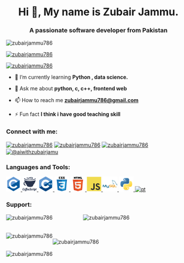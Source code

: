 <h1 align="center">Hi 👋, My name is Zubair Jammu.</h1>
<h3 align="center">A passionate software developer from Pakistan</h3>

<p align="left"> <img src="https://komarev.com/ghpvc/?username=zubairjammu786&label=Profile%20views&color=0e75b6&style=flat" alt="zubairjammu786" /> </p>

<p align="left"> <a href="https://github.com/ryo-ma/github-profile-trophy"><img src="https://github-profile-trophy.vercel.app/?username=zubairjammu786" alt="zubairjammu786" /></a> </p>

<p align="left"> <a href="https://twitter.com/zubairjammu786" target="blank"><img src="https://img.shields.io/twitter/follow/zubairjammu786?logo=twitter&style=for-the-badge" alt="zubairjammu786" /></a> </p>

- 🌱 I’m currently learning **Python , data science.**

- 💬 Ask me about **python, c, c++, frontend web**

- 📫 How to reach me **zubairjammu786@gmail.com**

- ⚡ Fun fact **I think i have good teaching skill**

<h3 align="left">Connect with me:</h3>
<p align="left">
<a href="https://twitter.com/zubairjammu786" target="blank"><img align="center" src="https://raw.githubusercontent.com/rahuldkjain/github-profile-readme-generator/master/src/images/icons/Social/twitter.svg" alt="zubairjammu786" height="30" width="40" /></a>
<a href="https://fb.com/zubairjammu786" target="blank"><img align="center" src="https://raw.githubusercontent.com/rahuldkjain/github-profile-readme-generator/master/src/images/icons/Social/facebook.svg" alt="zubairjammu786" height="30" width="40" /></a>
<a href="https://instagram.com/zubairjammu786" target="blank"><img align="center" src="https://raw.githubusercontent.com/rahuldkjain/github-profile-readme-generator/master/src/images/icons/Social/instagram.svg" alt="zubairjammu786" height="30" width="40" /></a>
<a href="https://www.youtube.com/c/@aiwithzubairjamu" target="blank"><img align="center" src="https://raw.githubusercontent.com/rahuldkjain/github-profile-readme-generator/master/src/images/icons/Social/youtube.svg" alt="@aiwithzubairjamu" height="30" width="40" /></a>
</p>

<h3 align="left">Languages and Tools:</h3>
<p align="left"> <a href="https://www.cprogramming.com/" target="_blank" rel="noreferrer"> <img src="https://raw.githubusercontent.com/devicons/devicon/master/icons/c/c-original.svg" alt="c" width="40" height="40"/> </a> <a href="https://offeescript.org" target="_blank" rel="noreferrer"> <img src="https://raw.githubusercontent.com/devicons/devicon/master/icons/coffeescript/coffeescript-original-wordmark.svg" alt="coffeescript" width="40" height="40"/> </a> <a href="https://www.w3schools.com/cpp/" target="_blank" rel="noreferrer"> <img src="https://raw.githubusercontent.com/devicons/devicon/master/icons/cplusplus/cplusplus-original.svg" alt="cplusplus" width="40" height="40"/> </a> <a href="https://www.w3schools.com/css/" target="_blank" rel="noreferrer"> <img src="https://raw.githubusercontent.com/devicons/devicon/master/icons/css3/css3-original-wordmark.svg" alt="css3" width="40" height="40"/> </a> <a href="https://www.w3.org/html/" target="_blank" rel="noreferrer"> <img src="https://raw.githubusercontent.com/devicons/devicon/master/icons/html5/html5-original-wordmark.svg" alt="html5" width="40" height="40"/> </a> <a href="https://developer.mozilla.org/en-US/docs/Web/JavaScript" target="_blank" rel="noreferrer"> <img src="https://raw.githubusercontent.com/devicons/devicon/master/icons/javascript/javascript-original.svg" alt="javascript" width="40" height="40"/> </a> <a href="https://www.mysql.com/" target="_blank" rel="noreferrer"> <img src="https://raw.githubusercontent.com/devicons/devicon/master/icons/mysql/mysql-original-wordmark.svg" alt="mysql" width="40" height="40"/> </a> <a href="https://www.python.org" target="_blank" rel="noreferrer"> <img src="https://raw.githubusercontent.com/devicons/devicon/master/icons/python/python-original.svg" alt="python" width="40" height="40"/> </a> <a href="https://www.qt.io/" target="_blank" rel="noreferrer"> <img src="https://upload.wikimedia.org/wikipedia/commons/0/0b/Qt_logo_2016.svg" alt="qt" width="40" height="40"/> </a> </p>

<h3 align="left">Support:</h3>
<p><a href="https://www.buymeacoffee.com/zubairjammu786"> <img align="left" src="https://cdn.buymeacoffee.com/buttons/v2/default-yellow.png" height="50" width="210" alt="zubairjammu786" /></a><a href="https://ko-fi.com/zubairjammu786"> <img align="left" src="https://cdn.ko-fi.com/cdn/kofi3.png?v=3" height="50" width="210" alt="zubairjammu786" /></a></p><br><br>

<p><img align="left" src="https://github-readme-stats.vercel.app/api/top-langs?username=zubairjammu786&show_icons=true&locale=en&layout=compact" alt="zubairjammu786" /></p>

<p>&nbsp;<img align="center" src="https://github-readme-stats.vercel.app/api?username=zubairjammu786&show_icons=true&locale=en" alt="zubairjammu786" /></p>

<p><img align="center" src="https://github-readme-streak-stats.herokuapp.com/?user=zubairjammu786&" alt="zubairjammu786" /></p>
